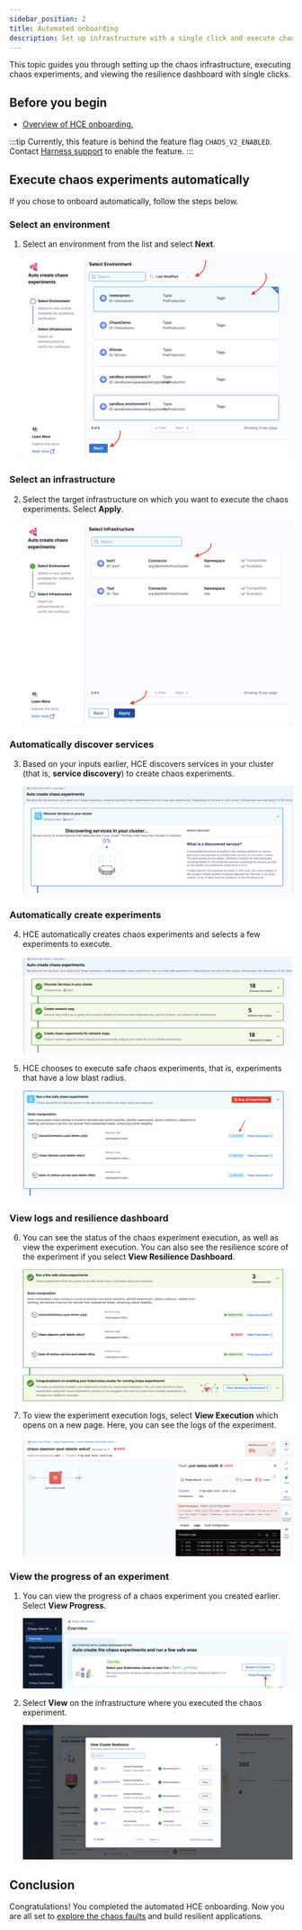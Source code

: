```yaml
---
sidebar_position: 2
title: Automated onboarding
description: Set up infrastructure with a single click and execute chaos experiments.
---
```


This topic guides you through setting up the chaos infrastructure, executing chaos experiments, and viewing the resilience dashboard with single clicks.

## Before you begin

* [Overview of HCE onboarding.](/docs/chaos-engineering/get-started/onboarding/hce-onboarding.md)

:::tip
Currently, this feature is behind the feature flag `CHAOS_V2_ENABLED`. Contact [Harness support](mailto:support@harness.io) to enable the feature.
:::

## Execute chaos experiments automatically

If you chose to onboard automatically, follow the steps below.

### Select an environment

1. Select an environment from the list and select **Next**.

    ![select env](./static/single-click/select-env-2.png)

### Select an infrastructure

2. Select the target infrastructure on which you want to execute the chaos experiments. Select **Apply**.

    ![select infrastructure](./static/single-click/select-infra-3.png)

### Automatically discover services

3. Based on your inputs earlier, HCE discovers services in your cluster (that is, **service discovery**) to create chaos experiments.

    ![service discovery](./static/single-click/service-discovery-4.png)

### Automatically create experiments

4. HCE automatically creates chaos experiments and selects a few experiments to execute.

    ![create experiment](./static/single-click/create-exp-5.png)

5. HCE chooses to execute safe chaos experiments, that is, experiments that have a low blast radius.

    ![execute experiment](./static/single-click/exec-exp-6.png)

### View logs and resilience dashboard

6. You can see the status of the chaos experiment execution, as well as view the experiment execution. You can also see the resilience score of the experiment if you select **View Resilience Dashboard**.

    ![experiment status](./static/single-click/exp-status-7.png)

7. To view the experiment execution logs, select **View Execution** which opens on a new page. Here, you can see the logs of the experiment.

    ![error log](./static/single-click/error-log-8.png)

### View the progress of an experiment

1. You can view the progress of a chaos experiment you created earlier. Select **View Progress**.

    ![view progress](./static/single-click/view-progress-9.png)

2. Select **View** on the infrastructure where you executed the chaos experiment.

    ![cluster view](./static/single-click/cluster-view-10.png)

## Conclusion
Congratulations! You completed the automated HCE onboarding. Now you are all set to [explore the chaos faults](/docs/chaos-engineering/chaos-faults/) and build resilient applications.
